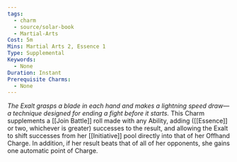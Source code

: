 ```yaml
---
tags:
  - charm
  - source/solar-book
  - Martial-Arts
Cost: 5m
Mins: Martial Arts 2, Essence 1
Type: Supplemental
Keywords:
  - None
Duration: Instant
Prerequisite Charms:
  - None
---
```

*The Exalt grasps a blade in each hand and makes a lightning speed draw—a technique designed for ending a fight before it starts.*
This Charm supplements a [[Join Battle]] roll made with any Ability, adding ([[Essence]] or two, whichever is greater) successes to the result, and allowing the Exalt to shift successes from her [[Initiative]] pool directly into that of her Offhand Charge. In addition, if her result beats that of all of her opponents, she gains one automatic point of Charge.
